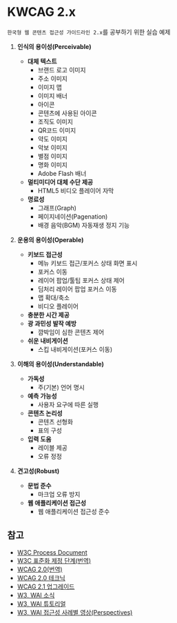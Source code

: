 # KWCAG 2.x
`한국형 웹 콘텐츠 접근성 가이드라인 2.x`를 공부하기 위한 실습 예제

1. __인식의 용이성(Perceivable)__
	- __대체 텍스트__
		- 브랜드 로고 이미지
		- 주소 이미지
		- 이미지 맵
		- 이미지 배너
		- 아이콘
		- 콘텐츠에 사용된 아이콘
		- 조직도 이미지
		- QR코드 이미지
		- 약도 이미지
		- 악보 이미지
		- 별점 이미지
		- 명화 이미지
		- Adobe Flash 배너
	- __멀티미디어 대체 수단 제공__
		- HTML5 비디오 플레이어 자막
	- __명료성__
		- 그래프(Graph)
		- 페이지네이션(Pagenation)
		- 배경 음악(BGM) 자동재생 정지 기능

2. __운용의 용이성(Operable)__
	- __키보드 접근성__
		- 메뉴 키보드 접근/포커스 상태 화면 표시
		- 포커스 이동
		- 레이어 팝업/툴팁 포커스 상태 제어
		- 딤처리 레이어 팝업 포커스 이동
		- 맵 확대/축소
		- 비디오 플레이어
	- __충분한 시간 제공__
	- __광 과민성 발작 예방__
		- 깜박임이 심한 콘텐츠 제어
	- __쉬운 내비게이션__
		- 스킵 내비게이션(포커스 이동)

3. __이해의 용이성(Understandable)__
	- __가독성__
		- 주(기본) 언어 명시
	- __예측 가능성__
		- 사용자 요구에 따른 실행
	- __콘텐츠 논리성__
		- 콘텐츠 선형화
		- 표의 구성
	- __입력 도움__
		- 레이블 제공
		- 오류 정정

4. __견고성(Robust)__
	- __문법 준수__
		- 마크업 오류 방지
	- __웹 애플리케이션 접근성__
		- 웹 애플리케이션 접근성 준수

## 참고

- [W3C Process Document](https://www.w3.org/Consortium/Process/Process-19991111/tr.html)
- [W3C 표준화 제정 단계(번역)](http://wit.nts-corp.com/2013/10/16/280)
- [WCAG 2.0(번역)](http://www.w3c.or.kr/Translation/WCAG20/)
- [WCAG 2.0 테크닉](https://www.w3.org/TR/WCAG20-TECHS/)
- [WCAG 2.1 업그레이드](https://www.w3.org/blog/2016/10/wcag-2-1-under-exploration/)
- [W3, WAI 소식](https://www.w3.org/WAI/)
- [W3, WAI 튜토리얼](https://www.w3.org/WAI/tutorials/)
- [W3, WAI 접근성 사례별 영상(Perspectives)](https://www.w3.org/WAI/perspectives/)